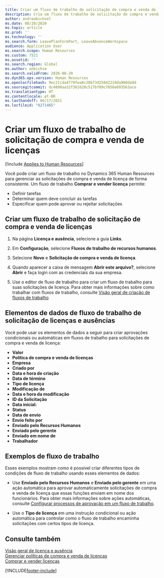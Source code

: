 ```yaml
---
title: Criar um fluxo de trabalho de solicitação de compra e venda de licenças
description: Cria um fluxo de trabalho de solicitação de compra e venda de licenças para gerenciar as solicitações de licença de compra e venda de forma consistente no Dynamics 365 Human Resources.
author: andreabichsel
ms.date: 08/20/2020
ms.topic: article
ms.prod: ''
ms.technology: ''
ms.search.form: LeavePlanFormPart, LeaveAbsenceWorkspace
audience: Application User
ms.search.scope: Human Resources
ms.custom: 7521
ms.assetid: ''
ms.search.region: Global
ms.author: anbichse
ms.search.validFrom: 2020-08-20
ms.dyn365.ops.version: Human Resources
ms.openlocfilehash: 9ec21cda4779fea8c28b73d25842219da900da9d
ms.sourcegitcommit: dc4898aa32f381620c517bf89c7856e693563ace
ms.translationtype: HT
ms.contentlocale: pt-BR
ms.lasthandoff: 06/17/2021
ms.locfileid: "6271465"
---
```

# <a name="create-a-buy-and-sell-leave-request-workflow"></a>Criar um fluxo de trabalho de solicitação de compra e venda de licenças

[!include [Applies to Human Resources](../includes/applies-to-hr.md)]

Você pode criar um fluxo de trabalho no Dynamics 365 Human Resources para gerenciar as solicitações de compra e venda de licença de forma consistente. Um fluxo de trabalho **Comprar e vender licença** permite:

- Definir tarefas
- Determinar quem deve concluir as tarefas
- Especificar quem pode aprovar ou rejeitar solicitações

## <a name="create-a-buy-and-sell-leave-request-workflow"></a>Criar um fluxo de trabalho de solicitação de compra e venda de licenças

1. Na página **Licença e ausência**, selecione a guia **Links**.

2. Em **Configuração**, selecione **Fluxos de trabalho de recursos humanos**.

3. Selecione **Novo** e **Solicitação de compra e venda de licença**. 

4. Quando aparecer a caixa de mensagem **Abrir este arquivo?**, selecione **Abrir** e faça login com as credenciais da sua empresa.

5. Use o editor de fluxo de trabalho para criar um fluxo de trabalho para suas solicitações de licença. Para obter mais informações sobre como trabalhar com fluxos de trabalho, consulte [Visão geral de criação de fluxos de trabalho](../fin-ops-core/fin-ops/organization-administration/create-workflow.md?toc=%2fdynamics365%2fcommerce%2ftoc.json.)

## <a name="leave-and-absence-request-workflow-data-elements"></a>Elementos de dados de fluxo de trabalho de solicitação de licenças e ausências

Você pode usar os elementos de dados a seguir para criar aprovações condicionais ou automáticas em fluxos de trabalho para solicitações de compra e venda de licença:

- **Valor**
- **Política de compra e venda de licenças**
- **Empresa**
- **Criado por**
- **Data e hora de criação**
- **Data de término**
- **Tipo de licença**
- **Modificação de**
- **Data e hora da modificação**
- **ID da Solicitação**
- **Data inicial:**
- **Status** 
- **Data de envio**
- **Envio feito por**
- **Enviado pelo Recursos Humanos**
- **Enviado pelo gerente**
- **Enviado em nome de**
- **Trabalhador**

## <a name="workflow-examples"></a>Exemplos de fluxo de trabalho

Esses exemplos mostram como é possível criar diferentes tipos de condições de fluxo de trabalho usando esses elementos de dados:

- Use **Enviado pelo Recursos Humanos** e **Enviado pelo gerente** em uma ação automática para aprovar automaticamente solicitações de compra e venda de licença que essas funções enviam em nome dos funcionários. Para obter mais informações sobre ações automáticas, consulte [Configurar processos de aprovação em um fluxo de trabalho](../fin-ops-core/fin-ops/organization-administration/configure-approval-process-workflow.md).

- Use o **Tipo de licença** em uma instrução condicional ou ação automática para controlar como o fluxo de trabalho encaminha solicitações com certos tipos de licença.

## <a name="see-also"></a>Consulte também

[Visão geral de licença e ausência](hr-leave-and-absence-overview.md)<br>
[Gerenciar políticas de compra e venda de licenças](hr-leave-and-absence-manage-buy-and-sell-leave-policies.md)<br>
[Comprar e vender licenças](hr-employee-self-service-buy-sell-leave.md)



[!INCLUDE[footer-include](../includes/footer-banner.md)]
